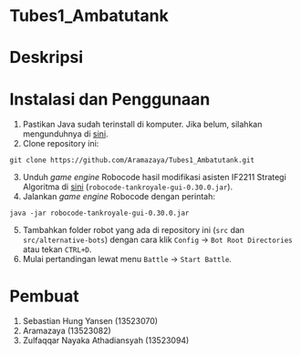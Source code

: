 # Tubes1_Ambatutank

# Deskripsi

# Instalasi dan Penggunaan
1. Pastikan Java sudah terinstall di komputer. Jika belum, silahkan mengunduhnya di [sini](https://www.java.com/en/download/).
2. Clone repository ini:
```
git clone https://github.com/Aramazaya/Tubes1_Ambatutank.git
```
3. Unduh *game engine* Robocode hasil modifikasi asisten IF2211 Strategi Algoritma di [sini](https://github.com/Ariel-HS/tubes1-if2211-starter-pack/releases/tag/v1.0) (`robocode-tankroyale-gui-0.30.0.jar`).
4. Jalankan *game engine* Robocode dengan perintah:
```
java -jar robocode-tankroyale-gui-0.30.0.jar
```
5. Tambahkan folder robot yang ada di repository ini (`src` dan `src/alternative-bots`) dengan cara klik `Config` -> `Bot Root Directories` atau tekan `CTRL+D`.
6. Mulai pertandingan lewat menu `Battle` -> `Start Battle`.

# Pembuat
1. Sebastian Hung Yansen (13523070)
2. Aramazaya (13523082)
3. Zulfaqqar Nayaka Athadiansyah (13523094)